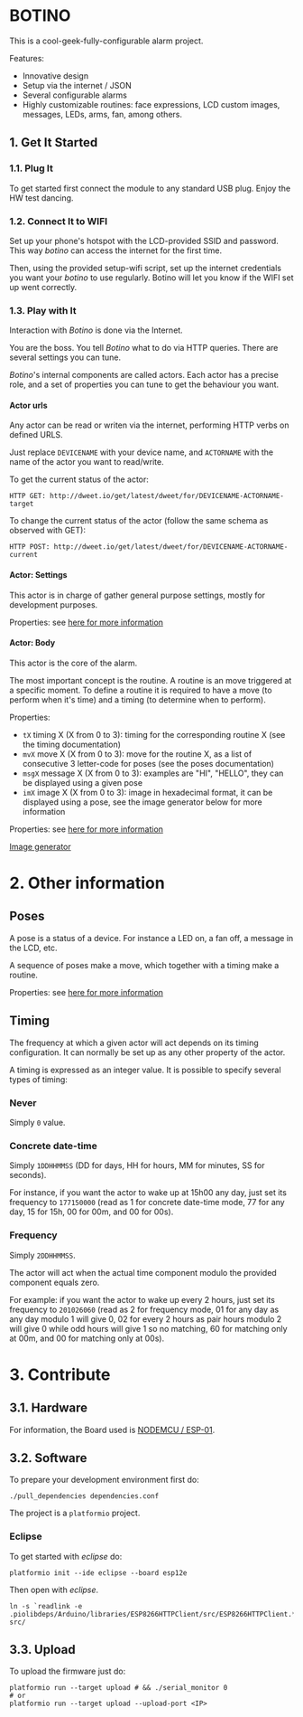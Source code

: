 # BOTINO

This is a cool-geek-fully-configurable alarm project.

Features:

- Innovative design
- Setup via the internet / JSON
- Several configurable alarms
- Highly customizable routines: face expressions, LCD custom images, messages, LEDs, arms, fan, among others.

## 1. Get It Started

### 1.1. Plug It

To get started first connect the module to any standard USB plug. Enjoy the HW test dancing.

### 1.2. Connect It to WIFI

Set up your phone's hotspot with the LCD-provided SSID and password. This way *botino* can access the internet for the first time. 

Then, using the provided setup-wifi script, set up the internet credentials you want your *botino* to use regularly. Botino will let you know if the WIFI set up went correctly. 

### 1.3. Play with It

Interaction with *Botino* is done via the Internet. 

You are the boss. You tell *Botino* what to do via HTTP queries. There are several settings you can tune. 

*Botino*'s internal components are called actors. Each actor has a precise role, and a set of properties
you can tune to get the behaviour you want.

#### Actor urls

Any actor can be read or writen via the internet, performing HTTP verbs on defined URLS.

Just replace `DEVICENAME` with your device name, and `ACTORNAME` with the name of the actor you want to read/write.

To get the current status of the actor: 

```
HTTP GET: http://dweet.io/get/latest/dweet/for/DEVICENAME-ACTORNAME-target
```

To change the current status of the actor (follow the same schema as observed with GET):

```
HTTP POST: http://dweet.io/get/latest/dweet/for/DEVICENAME-ACTORNAME-current
```

#### Actor: Settings

This actor is in charge of gather general purpose settings, mostly for development purposes. 

Properties: see [here for more information](src/actors/Settings.h)

#### Actor: Body

This actor is the core of the alarm. 

The most important concept is the routine. A routine is an move triggered at a specific moment. To define a routine it is
required to have a move (to perform when it's time) and a timing (to determine when to perform).

Properties: 

- `tX` timing X (X from 0 to 3): timing for the corresponding routine X (see the timing documentation)
- `mvX` move X (X from 0 to 3): move for the routine X, as a list of consecutive 3 letter-code for poses (see the poses documentation)
- `msgX` message X (X from 0 to 3): examples are "HI", "HELLO", they can be displayed using a given pose
- `imX` image X (X from 0 to 3): image in hexadecimal format, it can be displayed using a pose, see the image generator below for more information

Properties: see [here for more information](src/actors/Body.h)

[Image generator](https://docs.google.com/spreadsheets/d/1jXa9mFxeiN_bUji_WiCPKO_gB6pxQUeQ5QxgoSINqdc/edit#gid=0)


# 2. Other information

## Poses

A pose is a status of a device. For instance a LED on, a fan off, a message in the LCD, etc.

A sequence of poses make a move, which together with a timing make a routine. 

Properties: see [here for more information](src/actors/Body.h)

## Timing

The frequency at which a given actor will act depends on its timing configuration. It can normally be set up as any other property of the actor.

A timing is expressed as an integer value. It is possible to specify several types of timing: 

### Never

Simply `0` value.

### Concrete date-time

Simply `1DDHHMMSS` (DD for days, HH for hours, MM for minutes, SS for seconds). 

For instance, if you want the actor to wake up at 15h00 any day, just set its frequency to `177150000` (read as 1 for concrete date-time mode, 77 for any day, 15 for 15h, 00 for 00m, and 00 for 00s).

### Frequency

Simply `2DDHHMMSS`. 

The actor will act when the actual time component modulo the provided component equals zero. 

For example: if you want the actor to wake up every 2 hours, just set its frequency to `201026060` (read as 2 for frequency mode, 01 for any day as any day modulo 1 will give 0, 02 for every 2 hours as pair hours modulo 2 will give 0 while odd hours will give 1 so no matching, 60 for matching only at 00m, and 00 for matching only at 00s).


# 3. Contribute

## 3.1. Hardware

For information, the Board used is [NODEMCU / ESP-01](http://www.esp8266.com/wiki/doku.php?id=esp8266-module-family).

## 3.2. Software

To prepare your development environment first do:

```
./pull_dependencies dependencies.conf
```

The project is a `platformio` project.

### Eclipse

To get started with _eclipse_ do:
```
platformio init --ide eclipse --board esp12e
```

Then open with _eclipse_.

```
ln -s `readlink -e .piolibdeps/Arduino/libraries/ESP8266HTTPClient/src/ESP8266HTTPClient.*` src/
```

## 3.3. Upload

To upload the firmware just do: 

```
platformio run --target upload # && ./serial_monitor 0
# or
platformio run --target upload --upload-port <IP>
```
